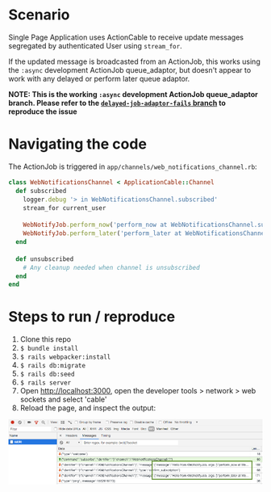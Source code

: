 # Scenario
Single Page Application uses ActionCable to receive update messages segregated by authenticated User using `stream_for`.

If the updated message is broadcasted from an ActionJob, this works using the `:async` development ActionJob queue_adaptor, but doesn't appear to work with any delayed or perform later queue adaptor.


**NOTE: This is the working `:async` development ActionJob queue_adaptor branch. Please refer to the [`delayed-job-adaptor-fails` branch](https://github.com/AndrewFreemantle/rails-action-cable-from-action-job-issue) to reproduce the issue**


# Navigating the code
The ActionJob is triggered in `app/channels/web_notifications_channel.rb`:

``` ruby
class WebNotificationsChannel < ApplicationCable::Channel
  def subscribed
    logger.debug '> in WebNotificationsChannel.subscribed'
    stream_for current_user

    WebNotifyJob.perform_now('perform_now at WebNotificationsChannel.subscribed')
    WebNotifyJob.perform_later('perform_later at WebNotificationsChannel.subscribed')
  end

  def unsubscribed
    # Any cleanup needed when channel is unsubscribed
  end
end
```

# Steps to run / reproduce

1. Clone this repo
1. `$ bundle install`
1. `$ rails webpacker:install`
1. `$ rails db:migrate`
1. `$ rails db:seed`
1. `$ rails server`
1. Open [http://localhost:3000](http://localhost:3000), open the developer tools > network > web sockets and select 'cable'
1. Reload the page, and inspect the output:

![image](https://raw.githubusercontent.com/AndrewFreemantle/rails-action-cable-from-action-job-issue/delayed-job-adaptor-fails/dev-tools-image-two-messages-good.png)
